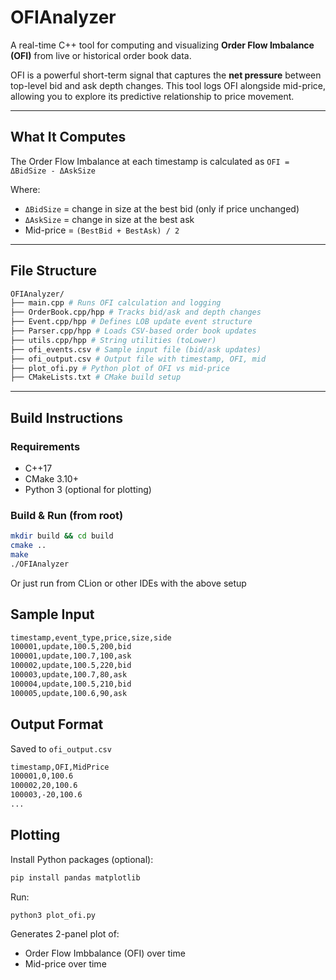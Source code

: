 # OFIAnalyzer

A real-time C++ tool for computing and visualizing **Order Flow Imbalance (OFI)** from live or historical order book data.

OFI is a powerful short-term signal that captures the **net pressure** between top-level bid and ask depth changes. This tool logs OFI alongside mid-price, allowing you to explore its predictive relationship to price movement.

---

## What It Computes

The Order Flow Imbalance at each timestamp is calculated as `OFI = ΔBidSize - ΔAskSize`

Where:
- `ΔBidSize` = change in size at the best bid (only if price unchanged)
- `ΔAskSize` = change in size at the best ask
- Mid-price = `(BestBid + BestAsk) / 2`

---

## File Structure
```bash
OFIAnalyzer/
├── main.cpp # Runs OFI calculation and logging
├── OrderBook.cpp/hpp # Tracks bid/ask and depth changes
├── Event.cpp/hpp # Defines LOB update event structure
├── Parser.cpp/hpp # Loads CSV-based order book updates
├── utils.cpp/hpp # String utilities (toLower)
├── ofi_events.csv # Sample input file (bid/ask updates)
├── ofi_output.csv # Output file with timestamp, OFI, mid
├── plot_ofi.py # Python plot of OFI vs mid-price
├── CMakeLists.txt # CMake build setup
```

---

## Build Instructions

### Requirements

- C++17
- CMake 3.10+
- Python 3 (optional for plotting)

### Build & Run (from root)

```bash
mkdir build && cd build
cmake ..
make
./OFIAnalyzer
```
Or just run from CLion or other IDEs with the above setup
## Sample Input
```bash
timestamp,event_type,price,size,side
100001,update,100.5,200,bid
100001,update,100.7,100,ask
100002,update,100.5,220,bid
100003,update,100.7,80,ask
100004,update,100.5,210,bid
100005,update,100.6,90,ask
```
## Output Format
Saved to `ofi_output.csv`
```bash
timestamp,OFI,MidPrice
100001,0,100.6
100002,20,100.6
100003,-20,100.6
...
```
## Plotting
Install Python packages (optional):
```bash
pip install pandas matplotlib
```
Run:
```bash
python3 plot_ofi.py
```
Generates 2-panel plot of:
 - Order Flow Imbbalance (OFI) over time
 - Mid-price over time
